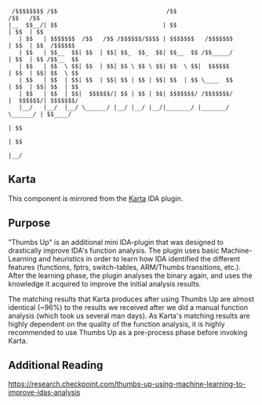```
 /$$$$$$$$ /$$                               /$$                       /$$   /$$          
|__  $$__/| $$                              | $$                      | $$  | $$          
   | $$   | $$$$$$$  /$$   /$$ /$$$$$$/$$$$ | $$$$$$$   /$$$$$$$      | $$  | $$  /$$$$$$ 
   | $$   | $$__  $$| $$  | $$| $$_  $$_  $$| $$__  $$ /$$_____/      | $$  | $$ /$$__  $$
   | $$   | $$  \ $$| $$  | $$| $$ \ $$ \ $$| $$  \ $$|  $$$$$$       | $$  | $$| $$  \ $$
   | $$   | $$  | $$| $$  | $$| $$ | $$ | $$| $$  | $$ \____  $$      | $$  | $$| $$  | $$
   | $$   | $$  | $$|  $$$$$$/| $$ | $$ | $$| $$$$$$$/ /$$$$$$$/      |  $$$$$$/| $$$$$$$/
   |__/   |__/  |__/ \______/ |__/ |__/ |__/|_______/ |_______/        \______/ | $$____/ 
                                                                                | $$      
                                                                                | $$      
                                                                                |__/      
``` 

## Karta
This component is mirrored from the [Karta](https://github.com/CheckPointSW/Karta/tree/master) IDA plugin.

## Purpose
"Thumbs Up" is an additional mini IDA-plugin that was designed to drastically improve IDA's function analysis. The plugin uses basic Machine-Learning and heuristics in order to learn how IDA identified the different features (functions, fptrs, switch-tables, ARM/Thumbs transitions, etc.). After the learning phase, the plugin analyses the binary again, and uses the knowledge it acquired to improve the initial analysis results.

The matching results that Karta produces after using Thumbs Up are almost identical (~96%) to the results we received after we did a manual function analysis (which took us several man days). As Karta's matching results are highly dependent on the quality of the function analysis, it is highly recommended to use Thumbs Up as a pre-process phase before invoking Karta.

## Additional Reading
https://research.checkpoint.com/thumbs-up-using-machine-learning-to-improve-idas-analysis